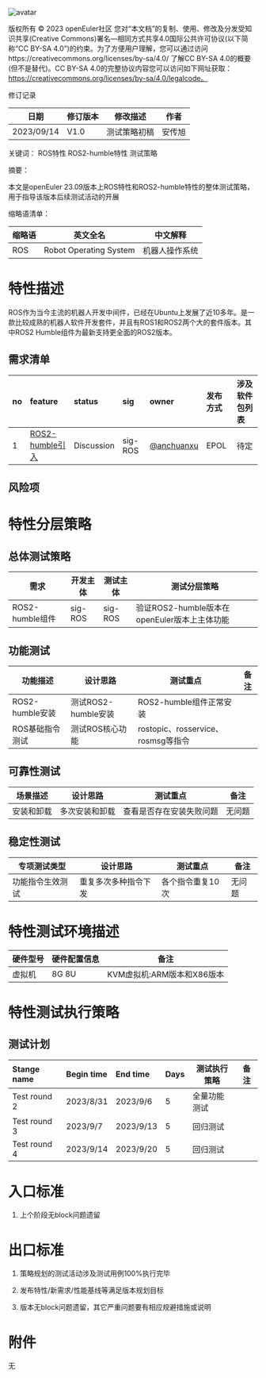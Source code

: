![avatar](../../images/openEuler.png)

版权所有 © 2023  openEuler社区
 您对“本文档”的复制、使用、修改及分发受知识共享(Creative Commons)署名—相同方式共享4.0国际公共许可协议(以下简称“CC BY-SA 4.0”)的约束。为了方便用户理解，您可以通过访问https://creativecommons.org/licenses/by-sa/4.0/ 了解CC BY-SA 4.0的概要 (但不是替代)。CC BY-SA 4.0的完整协议内容您可以访问如下网址获取：https://creativecommons.org/licenses/by-sa/4.0/legalcode。

 修订记录

| 日期 | 修订版本     | 修改描述  | 作者 |
| ---- | ----------- | -------- | ---- |
| 2023/09/14  |    V1.0         |     测试策略初稿     | 安传旭     |

关键词： 
ROS特性 ROS2-humble特性  测试策略

摘要：

本文是openEuler 23.09版本上ROS特性和ROS2-humble特性的整体测试策略，用于指导该版本后续测试活动的开展

缩略语清单：

| 缩略语 | 英文全名 | 中文解释 |
| ------ | -------- | -------- |
| ROS    | Robot Operating System | 机器人操作系统 |


# 特性描述
ROS作为当今主流的机器人开发中间件，已经在Ubuntu上发展了近10多年。是一款比较成熟的机器人软件开发套件，并且有ROS1和ROS2两个大的套件版本。其中ROS2 Humble组件为最新支持更全面的ROS2版本。

## 需求清单
|no|feature|status|sig|owner|发布方式|涉及软件包列表|
|:----|:---|:---|:--|:----|:----|:----|
| 1    | [ROS2-humble引入](https://gitee.com/openeuler/release-management/pulls/1299) | Discussion | sig-ROS | [@anchuanxu](https://gitee.com/anchuanxu/) | EPOL     |     待定           |

## 风险项
# 特性分层策略
## 总体测试策略
| 需求 | 开发主体 | 测试主体 | 测试分层策略 |
| ------- | ------- | ------- | ---- |
| ROS2-humble组件 |  sig-ROS     |  sig-ROS      | 验证ROS2-humble版本在openEuler版本上主体功能 |

## 功能测试
| 功能描述 | 设计思路 | 测试重点 | 备注 |
| ------- | ------- | ------- | ---- |
| ROS2-humble安装    | 测试ROS2-humble安装 | ROS2-humble组件正常安装|      |
| ROS基础指令测试        | 测试ROS核心功能 | rostopic、rosservice、rosmsg等指令 |      |


## 可靠性测试
| 场景描述 | 设计思路 | 测试重点 | 备注 |
| ------- | ------- | ------- | ---- |
|    安装和卸载     |    多次安装和卸载     |  查看是否存在安装失败问题        | 无问题     |

## 稳定性测试
| 专项测试类型 | 设计思路 | 测试重点 | 备注 |
| ----------- | ----------- | ----------- | ---- |
|      功能指令生效测试       |     重复多次多种指令下发        |    各个指令重复10次         |   无问题   |

# 特性测试环境描述
| 硬件型号 | 硬件配置信息 | 备注 |
| -------- | ------------ | ---- |
|  虚拟机    | 8G 8U       | KVM虚拟机:ARM版本和X86版本 |

# 特性测试执行策略

## 测试计划
| Stange name   | Begin time | End time   | Days | 测试执行策略                   | 备注   |
| :------------ | :--------- | :--------- | ---- | ----------------------------- | ------ |
| Test round 2 | 2023/8/31  | 2023/9/6  | 5    | 全量功能测试 |  |
| Test round 3 | 2023/9/7   | 2023/9/13 | 5    | 回归测试 |      |
| Test round 4 | 2023/9/14  | 2023/9/20 | 5    | 回归测试              |      |

# 入口标准
1.  上个阶段无block问题遗留


# 出口标准
1.  策略规划的测试活动涉及测试用例100%执行完毕

2.  发布特性/新需求/性能基线等满足版本规划目标

3.  版本无block问题遗留，其它严重问题要有相应规避措施或说明

# 附件
无